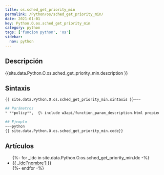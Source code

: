 ```yaml
---
title: os.sched_get_priority_min
permalink: /Python/os/sched_get_priority_min/
date: 2021-01-01
key: Python.O.os.sched_get_priority_min
category: python
tags: ['funcion python', 'os']
sidebar: 
  nav: python
---
```


## Descripción
{{site.data.Python.O.os.sched_get_priority_min.description }}

## Sintaxis
~~~python
{{ site.data.Python.O.os.sched_get_priority_min.sintaxis }}~~~

## Parámetros
* **policy**,  {% include w3api/function_param_description.html propiedad=site.data.Python.O.os.sched_get_priority_min valor="policy" %}

## Ejemplo
~~~python
{{ site.data.Python.O.os.sched_get_priority_min.code}}
~~~

## Artículos
<ul>
{%- for _ldc in site.data.Python.O.os.sched_get_priority_min.ldc -%}
   <li>
       <a href="{{_ldc['url'] }}">{{ _ldc['nombre'] }}</a>
   </li>
{%- endfor -%}
</ul>
